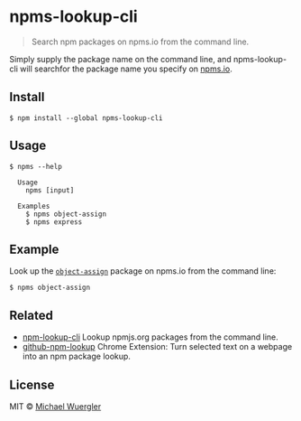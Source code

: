 # npms-lookup-cli

> Search npm packages on npms.io from the command line.

Simply supply the package name on the command line, and npms-lookup-cli will searchfor the package name you specify on [npms.io](https://npms.io/).

## Install

```
$ npm install --global npms-lookup-cli
```


## Usage

```
$ npms --help

  Usage
    npms [input]

  Examples
    $ npms object-assign
    $ npms express
```

## Example

Look up the [`object-assign`](https://npms.io/search?term=object-assign) package on npms.io from the command line:

```
$ npms object-assign
```

## Related

- [npm-lookup-cli](https://github.com/radiovisual/npm-lookup-cli) Lookup npmjs.org packages from the command line.
- [github-npm-lookup](https://github.com/radiovisual/github-npm-lookup) Chrome Extension: Turn selected text on a webpage into an npm package lookup.

## License

MIT © [Michael Wuergler](http://numetriclabs.com)
